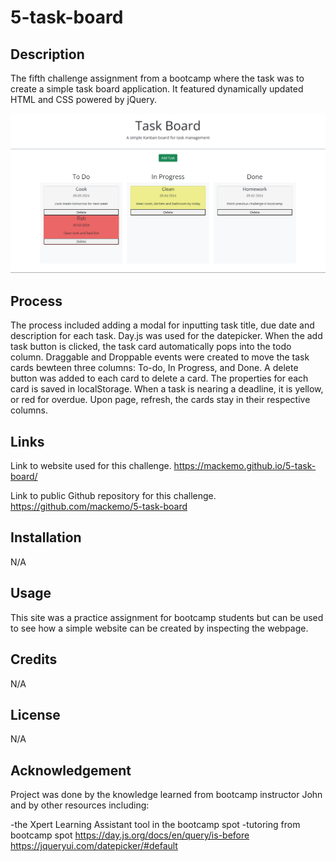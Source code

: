 # 5-task-board


## Description

The fifth challenge assignment from a bootcamp where the task was to create a simple task board application. It featured dynamically updated HTML and CSS powered by jQuery.

<img src="./assets/images/image.png"/>

## Process

The process included adding a modal for inputting task title, due date and description for each task. Day.js was used for the datepicker. When the add task button is clicked, the task card automatically pops into the todo column. Draggable and Droppable events were created to move the task cards bewteen three columns: To-do, In Progress, and Done. A delete button was added to each card to delete a card. The properties for each card is saved in localStorage. When a task is nearing a deadline, it is yellow, or red for overdue. Upon page, refresh, the cards stay in their respective columns.


## Links

Link to website used for this challenge.
https://mackemo.github.io/5-task-board/

Link to public Github repository for this challenge.
https://github.com/mackemo/5-task-board


## Installation

N/A


## Usage

This site was a practice assignment for bootcamp students but can be used to see how a simple website can be created by inspecting the webpage.


## Credits

N/A


## License

N/A


## Acknowledgement

Project was done by the knowledge learned from bootcamp instructor John and by other resources including:

-the Xpert Learning Assistant tool in the bootcamp spot
-tutoring from bootcamp spot
https://day.js.org/docs/en/query/is-before
https://jqueryui.com/datepicker/#default

